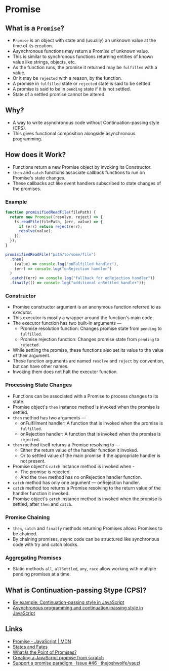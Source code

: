 # Promise

## What is a `Promise`?

- `Promise` is an object with state and (usually) an unknown value at the time of its creation.
- Asynchronous functions may return a Promise of unknown value.
- This is similar to synchronous functions returning entities of known value like strings, objects, etc.
- As the function runs, the promise it returned may be `fulfilled` with a value.
- Or it may be `rejected` with a reason, by the function.
- A promise in `fulfilled` state or `rejected` state is said to be settled.
- A promise is said to be in `pending` state if it is not settled.
- State of a settled promise cannot be altered.

## Why?

- A way to write asynchronous code without Continuation-passing style (CPS).
- This gives functional composition alongside asynchronous programming.

## How does it Work?

- Functions return a new Promise object by invoking its Constructor.
- `then` and `catch` functions associate callback functions to run on Promise's state changes.
- These callbacks act like event handlers subscribed to state changes of the promises.

### Example

```javascript
function promisifiedReadFile(filePath) {
  return new Promise((resolve, reject) => {
    fs.readFile(filePath, (err, value) => {
      if (err) return reject(err);
      resolve(value);
    });
  });
}

promisifiedReadFile("path/to/some/file")
  .then(
    (value) => console.log("onFulfilled handler"),
    (err) => console.log("onRejection handler")
  )
  .catch((err) => console.log("fallback for onRejection handler"))
  .finally(() => console.log("additional onSettled handler"));
```

### Constructor

- Promise constructor argument is an anonymous function referred to as _executor_.
- This executor is mostly a wrapper around the function's main code.
- The executor function has two built-in arguments —
  - Promise resolution function: Changes promise state from `pending` to `fulfilled`.
  - Promise rejection function: Changes promise state from `pending` to `rejected`.
- While settling the promise, these functions also set its value to the value of their argument.
- These function arguments are named `resolve` and `reject` by convention, but can have other names.
- Invoking them does not halt the executor function.

### Processing State Changes

- Functions can be associated with a Promise to process changes to its state.
- Promise object's `then` instance method is invoked when the promise is settled.
- `then` method has two arguments —
  - onFulfillment handler: A function that is invoked when the promise is `fulfilled`.
  - onRejection handler: A function that is invoked when the promise is `rejected`.
- `then` method itself returns a Promise resolving to —
  - Either the return value of the handler function it invoked.
  - Or to settled value of the main promise if the appropriate handler is not present.
- Promise object's `catch` instance method is invoked when -
  - The promise is rejected.
  - And the `then` method has no onRejection handler function.
- `catch` method has only one argument — onRejection handler.
- `catch` method too returns a Promise resolving to the return value of the handler function it invoked.
- Promise object's `catch` instance method is invoked when the promise is settled, after `then` and `catch`.

### Promise Chaining

- `then`, `catch` and `finally` methods returning Promises allows Promises to be chained.
- By chaining promises, async code can be structured like synchronous code with try and catch blocks.

### Aggregating Promises

- Static methods `all`, `allSettled`, `any`, `race` allow working with multiple pending promises at a time.

## What is Continuation-passing Stype (CPS)?

- [By example: Continuation-passing style in JavaScript](http://matt.might.net/articles/by-example-continuation-passing-style/)
- [Asynchronous programming and continuation-passing style in JavaScript](https://2ality.com/2012/06/continuation-passing-style.html)

## Links

- [Promise - JavaScript | MDN](https://developer.mozilla.org/en-US/docs/Web/JavaScript/Reference/Global_Objects/Promise)
- [States and Fates](https://github.com/domenic/promises-unwrapping/blob/master/docs/states-and-fates.md)
- [What Is the Point of Promises?](https://blog.domenic.me/youre-missing-the-point-of-promises/#what-is-the-point-of-promises)
- [Creating a JavaScript promise from scratch](https://humanwhocodes.com/blog/tag/promises/)
- [Support a promise paradigm · Issue #46 · thejoshwolfe/yauzl](https://github.com/thejoshwolfe/yauzl/issues/46)
